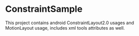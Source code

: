 # ConstraintSample
This project contains android ConstraintLayout2.0 usages and MotionLayout usage, includes xml tools attributes as well.
